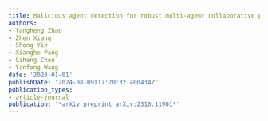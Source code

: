 ```yaml
---
title: Malicious agent detection for robust multi-agent collaborative perception
authors:
- Yangheng Zhao
- Zhen Xiang
- Sheng Yin
- Xianghe Pang
- Siheng Chen
- Yanfeng Wang
date: '2023-01-01'
publishDate: '2024-08-09T17:20:32.400434Z'
publication_types:
- article-journal
publication: '*arXiv preprint arXiv:2310.11901*'
---
```

